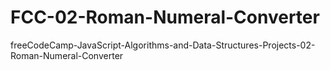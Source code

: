 # FCC-02-Roman-Numeral-Converter
freeCodeCamp-JavaScript-Algorithms-and-Data-Structures-Projects-02-Roman-Numeral-Converter
